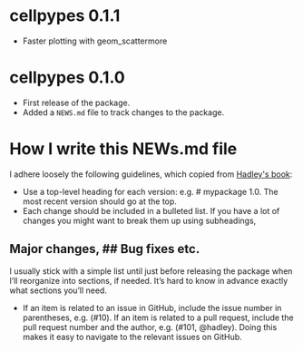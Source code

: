 # cellpypes 0.1.1

* Faster plotting with geom_scattermore


# cellpypes 0.1.0

* First release of the package.
* Added a `NEWS.md` file to track changes to the package.







# How I write this NEWs.md file


I adhere loosely the following guidelines, which copied 
from [Hadley's book](https://r-pkgs.org/release.html#news):

  * Use a top-level heading for each version: e.g. # mypackage 1.0.
  The most recent version should go at the top.
  * Each change should be included in a bulleted list. If you have a lot of 
  changes you might want to break them up using subheadings, 
  ## Major changes, ## Bug fixes etc. 
  I usually stick with a simple list until just before releasing the package 
  when I’ll reorganize into sections, if needed. It’s hard to know in advance
  exactly what sections you’ll need.
  * If an item is related to an issue in GitHub, include the issue number in
  parentheses, e.g. (#10). If an item is related to a pull request, include the 
  pull request number and the author, e.g. (#101, @hadley). Doing this makes it
  easy to navigate to the relevant issues on GitHub.

